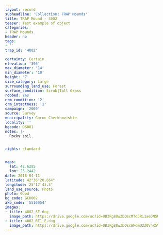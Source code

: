 ```yaml
---
layout: record
subheadline: 'Collection: TRAP Mounds'
title: TRAP Mound - 4002
teaser: Test example of object
categories:
- TRAP Mounds
header: no
tags:
- ''
trap_id: '4002'

certainty: Certain
elevation: '396'
max_diameter: '14'
min_diameter: '10'
height: '7'
size_category: Large
surrounding_land_use: Forest
surface_condition: Scrub|Tall Grass
robbed: Yes
crm_condition: '2'
crm_intactness: '1'
campaign: '2009'
source: Survey
municipality: Gorno Cherkhovishte
locality: ''
bgcode: DS001
notes: |-
  Rocky soil.


rights: standard


maps:
  lat: 42.6285
  lon: 25.2442
date: 2018-04-11
latitude: 42°36'20.664"
longitude: 25°17'43.5"
land_use_source: Photo
photo: Good
bg_code: GCH002
akb_code: '5510054'
images:
- title: 4002_SE.dng
  image_path: https://drive.google.com/uc?id=0B3Rg88wZDQscMTdJRi1aeDNSUkk
- title: 4002_RT1_E.dng
  image_path: https://drive.google.com/uc?id=0B3Rg88wZDQscWFdmU2Z0VnR5V28
---
```

